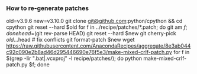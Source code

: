 ### How to re-generate patches

   old=v3.9.6
   new=v3.10.0
   git clone git@github.com:python/cpython && cd cpython
   git reset --hard $old
   for f in ../recipe/patches/*.patch; do git am $f; done
   head=$(git rev-parse HEAD)
   git reset --hard $new
   git cherry-pick $old...$head  # fix conflicts
   git format-patch $new
   wget https://raw.githubusercontent.com/AnacondaRecipes/aggregate/8e3ab044c92c090e2b8ad46d295446690e76f5e3/make-mixed-crlf-patch.py
   for f in $(grep -Iir "\.bat\|\.vcxproj" -l recipe/patches/); do python make-mixed-crlf-patch.py $f; done
